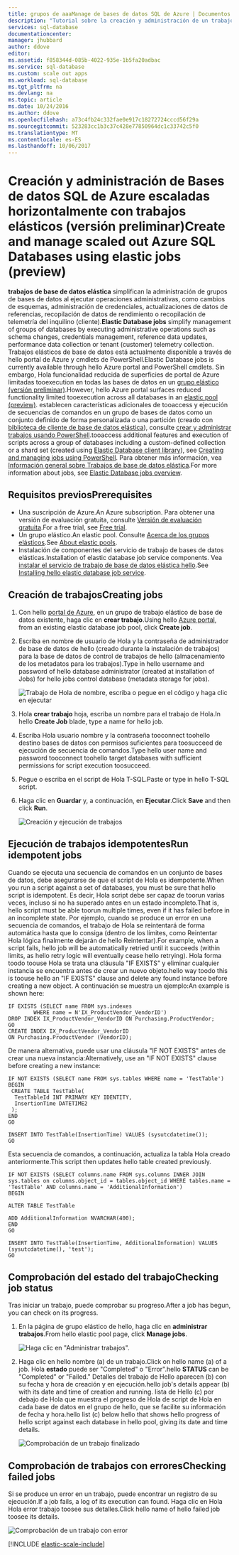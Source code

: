```yaml
---
title: grupos de aaaManage de bases de datos SQL de Azure | Documentos de Microsoft
description: "Tutorial sobre la creación y administración de un trabajo elástico."
services: sql-database
documentationcenter: 
manager: jhubbard
author: ddove
editor: 
ms.assetid: f858344d-085b-4022-935e-1b5fa20adbac
ms.service: sql-database
ms.custom: scale out apps
ms.workload: sql-database
ms.tgt_pltfrm: na
ms.devlang: na
ms.topic: article
ms.date: 10/24/2016
ms.author: ddove
ms.openlocfilehash: a73c4fb24c332fae0e917c18272724cccd56f29a
ms.sourcegitcommit: 523283cc1b3c37c428e77850964dc1c33742c5f0
ms.translationtype: MT
ms.contentlocale: es-ES
ms.lasthandoff: 10/06/2017
---
```

# <a name="create-and-manage-scaled-out-azure-sql-databases-using-elastic-jobs-preview"></a><span data-ttu-id="aae23-103">Creación y administración de Bases de datos SQL de Azure escaladas horizontalmente con trabajos elásticos (versión preliminar)</span><span class="sxs-lookup"><span data-stu-id="aae23-103">Create and manage scaled out Azure SQL Databases using elastic jobs (preview)</span></span>


<span data-ttu-id="aae23-104">**trabajos de base de datos elástica** simplifican la administración de grupos de bases de datos al ejecutar operaciones administrativas, como cambios de esquemas, administración de credenciales, actualizaciones de datos de referencias, recopilación de datos de rendimiento o recopilación de telemetría del inquilino (cliente).</span><span class="sxs-lookup"><span data-stu-id="aae23-104">**Elastic Database jobs** simplify management of groups of databases by executing administrative operations such as schema changes, credentials management, reference data updates, performance data collection or tenant (customer) telemetry collection.</span></span> <span data-ttu-id="aae23-105">Trabajos elásticos de base de datos está actualmente disponible a través de hello portal de Azure y cmdlets de PowerShell.</span><span class="sxs-lookup"><span data-stu-id="aae23-105">Elastic Database jobs is currently available through hello Azure portal and PowerShell cmdlets.</span></span> <span data-ttu-id="aae23-106">Sin embargo, Hola funcionalidad reducida de superficies de portal de Azure limitadas tooexecution en todas las bases de datos en un [grupo elástico (versión preliminar)](sql-database-elastic-pool.md).</span><span class="sxs-lookup"><span data-stu-id="aae23-106">However, hello Azure portal surfaces reduced functionality limited tooexecution across all databases in an [elastic pool (preview)](sql-database-elastic-pool.md).</span></span> <span data-ttu-id="aae23-107">establecen características adicionales de tooaccess y ejecución de secuencias de comandos en un grupo de bases de datos como un conjunto definido de forma personalizada o una partición (creado con [biblioteca de cliente de base de datos elástica](sql-database-elastic-scale-introduction.md)), consulte [crear y administrar trabajos usando PowerShell](sql-database-elastic-jobs-powershell.md).</span><span class="sxs-lookup"><span data-stu-id="aae23-107">tooaccess additional features and execution of scripts across a group of databases including a custom-defined collection or a shard set (created using [Elastic Database client library](sql-database-elastic-scale-introduction.md)), see [Creating and managing jobs using PowerShell](sql-database-elastic-jobs-powershell.md).</span></span> <span data-ttu-id="aae23-108">Para obtener más información, vea [Información general sobre Trabajos de base de datos elástica](sql-database-elastic-jobs-overview.md).</span><span class="sxs-lookup"><span data-stu-id="aae23-108">For more information about jobs, see [Elastic Database jobs overview](sql-database-elastic-jobs-overview.md).</span></span> 

## <a name="prerequisites"></a><span data-ttu-id="aae23-109">Requisitos previos</span><span class="sxs-lookup"><span data-stu-id="aae23-109">Prerequisites</span></span>
* <span data-ttu-id="aae23-110">Una suscripción de Azure.</span><span class="sxs-lookup"><span data-stu-id="aae23-110">An Azure subscription.</span></span> <span data-ttu-id="aae23-111">Para obtener una versión de evaluación gratuita, consulte [Versión de evaluación gratuita](https://azure.microsoft.com/pricing/free-trial/).</span><span class="sxs-lookup"><span data-stu-id="aae23-111">For a free trial, see [Free trial](https://azure.microsoft.com/pricing/free-trial/).</span></span>
* <span data-ttu-id="aae23-112">Un grupo elástico.</span><span class="sxs-lookup"><span data-stu-id="aae23-112">An elastic pool.</span></span> <span data-ttu-id="aae23-113">Consulte [Acerca de los grupos elásticos](sql-database-elastic-pool.md).</span><span class="sxs-lookup"><span data-stu-id="aae23-113">See [About elastic pools](sql-database-elastic-pool.md).</span></span>
* <span data-ttu-id="aae23-114">Instalación de componentes del servicio de trabajo de bases de datos elásticas.</span><span class="sxs-lookup"><span data-stu-id="aae23-114">Installation of elastic database job service components.</span></span> <span data-ttu-id="aae23-115">Vea [instalar el servicio de trabajo de base de datos elástica hello](sql-database-elastic-jobs-service-installation.md).</span><span class="sxs-lookup"><span data-stu-id="aae23-115">See [Installing hello elastic database job service](sql-database-elastic-jobs-service-installation.md).</span></span>

## <a name="creating-jobs"></a><span data-ttu-id="aae23-116">Creación de trabajos</span><span class="sxs-lookup"><span data-stu-id="aae23-116">Creating jobs</span></span>
1. <span data-ttu-id="aae23-117">Con hello [portal de Azure](https://portal.azure.com), en un grupo de trabajo elástico de base de datos existente, haga clic en **crear trabajo**.</span><span class="sxs-lookup"><span data-stu-id="aae23-117">Using hello [Azure portal](https://portal.azure.com), from an existing elastic database job pool, click **Create job**.</span></span>
2. <span data-ttu-id="aae23-118">Escriba en nombre de usuario de Hola y la contraseña de administrador de base de datos de hello (creado durante la instalación de trabajos) para la base de datos de control de trabajos de hello (almacenamiento de los metadatos para los trabajos).</span><span class="sxs-lookup"><span data-stu-id="aae23-118">Type in hello username and password of hello database administrator (created at installation of Jobs) for hello jobs control database (metadata storage for jobs).</span></span>
   
    ![Trabajo de Hola de nombre, escriba o pegue en el código y haga clic en ejecutar][1]
3. <span data-ttu-id="aae23-120">Hola **crear trabajo** hoja, escriba un nombre para el trabajo de Hola.</span><span class="sxs-lookup"><span data-stu-id="aae23-120">In hello **Create Job** blade, type a name for hello job.</span></span>
4. <span data-ttu-id="aae23-121">Escriba Hola usuario nombre y la contraseña tooconnect toohello destino bases de datos con permisos suficientes para toosucceed de ejecución de secuencia de comandos.</span><span class="sxs-lookup"><span data-stu-id="aae23-121">Type hello user name and password tooconnect toohello target databases with sufficient permissions for script execution toosucceed.</span></span>
5. <span data-ttu-id="aae23-122">Pegue o escriba en el script de Hola T-SQL.</span><span class="sxs-lookup"><span data-stu-id="aae23-122">Paste or type in hello T-SQL script.</span></span>
6. <span data-ttu-id="aae23-123">Haga clic en **Guardar** y, a continuación, en **Ejecutar**.</span><span class="sxs-lookup"><span data-stu-id="aae23-123">Click **Save** and then click **Run**.</span></span>
   
    ![Creación y ejecución de trabajos][5]

## <a name="run-idempotent-jobs"></a><span data-ttu-id="aae23-125">Ejecución de trabajos idempotentes</span><span class="sxs-lookup"><span data-stu-id="aae23-125">Run idempotent jobs</span></span>
<span data-ttu-id="aae23-126">Cuando se ejecuta una secuencia de comandos en un conjunto de bases de datos, debe asegurarse de que el script de Hola es idempotente.</span><span class="sxs-lookup"><span data-stu-id="aae23-126">When you run a script against a set of databases, you must be sure that hello script is idempotent.</span></span> <span data-ttu-id="aae23-127">Es decir, Hola script debe ser capaz de toorun varias veces, incluso si no ha superado antes en un estado incompleto.</span><span class="sxs-lookup"><span data-stu-id="aae23-127">That is, hello script must be able toorun multiple times, even if it has failed before in an incomplete state.</span></span> <span data-ttu-id="aae23-128">Por ejemplo, cuando se produce un error en una secuencia de comandos, el trabajo de Hola se reintentará de forma automática hasta que lo consiga (dentro de los límites, como Reintentar Hola lógica finalmente dejarán de hello Reintentar).</span><span class="sxs-lookup"><span data-stu-id="aae23-128">For example, when a script fails, hello job will be automatically retried until it succeeds (within limits, as hello retry logic will eventually cease hello retrying).</span></span> <span data-ttu-id="aae23-129">Hola forma toodo toouse Hola se trata una cláusula "IF EXISTS" y eliminar cualquier instancia se encuentra antes de crear un nuevo objeto.</span><span class="sxs-lookup"><span data-stu-id="aae23-129">hello way toodo this is toouse hello an "IF EXISTS" clause and delete any found instance before creating a new object.</span></span> <span data-ttu-id="aae23-130">A continuación se muestra un ejemplo:</span><span class="sxs-lookup"><span data-stu-id="aae23-130">An example is shown here:</span></span>

    IF EXISTS (SELECT name FROM sys.indexes
            WHERE name = N'IX_ProductVendor_VendorID')
    DROP INDEX IX_ProductVendor_VendorID ON Purchasing.ProductVendor;
    GO
    CREATE INDEX IX_ProductVendor_VendorID
    ON Purchasing.ProductVendor (VendorID);

<span data-ttu-id="aae23-131">De manera alternativa, puede usar una cláusula "IF NOT EXISTS" antes de crear una nueva instancia:</span><span class="sxs-lookup"><span data-stu-id="aae23-131">Alternatively, use an "IF NOT EXISTS" clause before creating a new instance:</span></span>

    IF NOT EXISTS (SELECT name FROM sys.tables WHERE name = 'TestTable')
    BEGIN
     CREATE TABLE TestTable(
      TestTableId INT PRIMARY KEY IDENTITY,
      InsertionTime DATETIME2
     );
    END
    GO

    INSERT INTO TestTable(InsertionTime) VALUES (sysutcdatetime());
    GO

<span data-ttu-id="aae23-132">Esta secuencia de comandos, a continuación, actualiza la tabla Hola creado anteriormente.</span><span class="sxs-lookup"><span data-stu-id="aae23-132">This script then updates hello table created previously.</span></span>

    IF NOT EXISTS (SELECT columns.name FROM sys.columns INNER JOIN sys.tables on columns.object_id = tables.object_id WHERE tables.name = 'TestTable' AND columns.name = 'AdditionalInformation')
    BEGIN

    ALTER TABLE TestTable

    ADD AdditionalInformation NVARCHAR(400);
    END
    GO

    INSERT INTO TestTable(InsertionTime, AdditionalInformation) VALUES (sysutcdatetime(), 'test');
    GO


## <a name="checking-job-status"></a><span data-ttu-id="aae23-133">Comprobación del estado del trabajo</span><span class="sxs-lookup"><span data-stu-id="aae23-133">Checking job status</span></span>
<span data-ttu-id="aae23-134">Tras iniciar un trabajo, puede comprobar su progreso.</span><span class="sxs-lookup"><span data-stu-id="aae23-134">After a job has begun, you can check on its progress.</span></span>

1. <span data-ttu-id="aae23-135">En la página de grupo elástico de hello, haga clic en **administrar trabajos**.</span><span class="sxs-lookup"><span data-stu-id="aae23-135">From hello elastic pool page, click **Manage jobs**.</span></span>
   
    ![Haga clic en "Administrar trabajos".][2]
2. <span data-ttu-id="aae23-137">Haga clic en hello nombre (a) de un trabajo.</span><span class="sxs-lookup"><span data-stu-id="aae23-137">Click on hello name (a) of a job.</span></span> <span data-ttu-id="aae23-138">Hola **estado** puede ser "Completed" o "Error".</span><span class="sxs-lookup"><span data-stu-id="aae23-138">hello **STATUS** can be "Completed" or "Failed."</span></span> <span data-ttu-id="aae23-139">Detalles del trabajo de Hello aparecen (b) con su fecha y hora de creación y en ejecución.</span><span class="sxs-lookup"><span data-stu-id="aae23-139">hello job's details appear (b) with its date and time of creation and running.</span></span> <span data-ttu-id="aae23-140">lista de Hello (c) por debajo de Hola que muestra el progreso de Hola de script de Hola en cada base de datos en el grupo de hello, que se facilite su información de fecha y hora.</span><span class="sxs-lookup"><span data-stu-id="aae23-140">hello list (c) below hello that shows hello progress of hello script against each database in hello pool, giving its date and time details.</span></span>
   
    ![Comprobación de un trabajo finalizado][3]

## <a name="checking-failed-jobs"></a><span data-ttu-id="aae23-142">Comprobación de trabajos con errores</span><span class="sxs-lookup"><span data-stu-id="aae23-142">Checking failed jobs</span></span>
<span data-ttu-id="aae23-143">Si se produce un error en un trabajo, puede encontrar un registro de su ejecución.</span><span class="sxs-lookup"><span data-stu-id="aae23-143">If a job fails, a log of its execution can found.</span></span> <span data-ttu-id="aae23-144">Haga clic en Hola Hola error trabajo toosee sus detalles.</span><span class="sxs-lookup"><span data-stu-id="aae23-144">Click hello name of hello failed job toosee its details.</span></span>

![Comprobación de un trabajo con error][4]

[!INCLUDE [elastic-scale-include](../../includes/elastic-scale-include.md)]

<!--Image references-->
[1]: ./media/sql-database-elastic-jobs-create-and-manage/screen-1.png
[2]: ./media/sql-database-elastic-jobs-create-and-manage/click-manage-jobs.png
[3]: ./media/sql-database-elastic-jobs-create-and-manage/running-jobs.png
[4]: ./media/sql-database-elastic-jobs-create-and-manage/failed.png
[5]: ./media/sql-database-elastic-jobs-create-and-manage/screen-2.png


